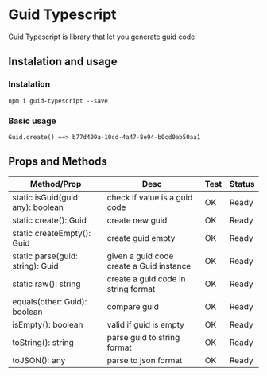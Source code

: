 # Guid Typescript

Guid Typescript is library that let you generate guid code

## Instalation and usage
### Instalation

```
npm i guid-typescript --save
```

### Basic usage

```
Guid.create() ==> b77d409a-10cd-4a47-8e94-b0cd0ab50aa1

```

## Props and Methods

| Method/Prop | Desc | Test | Status |
|---|---|---|---|
| static isGuid(guid: any): boolean | check if value is a guid code | OK | Ready |
| static create(): Guid | create new guid | OK | Ready |
| static createEmpty(): Guid | create guid empty | OK | Ready |
| static parse(guid: string): Guid | given a guid code create a Guid instance  | OK | Ready |
| static raw(): string | create a guid code in string format  | OK | Ready |
| equals(other: Guid): boolean | compare guid  | OK | Ready |
| isEmpty(): boolean | valid if guid is empty  | OK | Ready |
| toString(): string | parse guid to string format  | OK | Ready |
| toJSON(): any | parse to json format  | OK | Ready |


